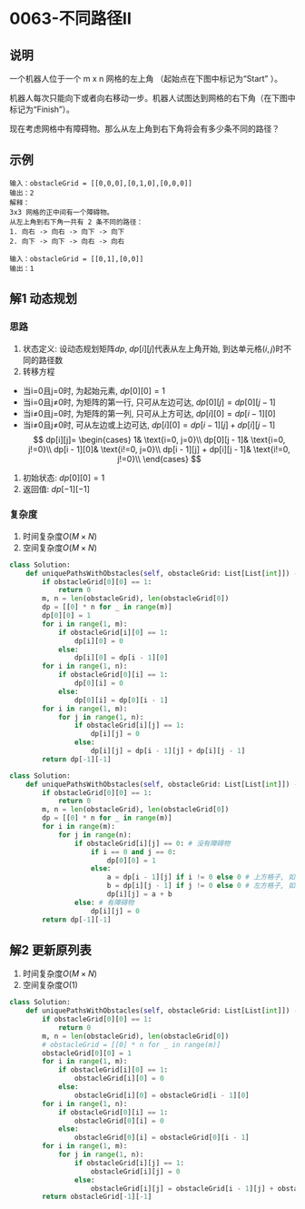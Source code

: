 # 0063-不同路径II

## 说明
一个机器人位于一个 m x n 网格的左上角 （起始点在下图中标记为“Start” ）。

机器人每次只能向下或者向右移动一步。机器人试图达到网格的右下角（在下图中标记为“Finish”）。

现在考虑网格中有障碍物。那么从左上角到右下角将会有多少条不同的路径？

## 示例
```
输入：obstacleGrid = [[0,0,0],[0,1,0],[0,0,0]]
输出：2
解释：
3x3 网格的正中间有一个障碍物。
从左上角到右下角一共有 2 条不同的路径：
1. 向右 -> 向右 -> 向下 -> 向下
2. 向下 -> 向下 -> 向右 -> 向右

输入：obstacleGrid = [[0,1],[0,0]]
输出：1
```

## 解1 动态规划

### 思路
1. 状态定义: 设动态规划矩阵$dp$, $dp[i][j]$代表从左上角开始, 到达单元格$(i, j)$时不同的路径数
2. 转移方程
- 当i=0且j=0时, 为起始元素, $dp[0][0] = 1$
- 当i=0且j≠0时, 为矩阵的第一行, 只可从左边可达, $dp[0][j] = dp[0][j - 1]$
- 当i≠0且j=0时, 为矩阵的第一列, 只可从上方可达, $dp[i][0] = dp[i - 1][0]$
- 当i≠0且j≠0时, 可从左边或上边可达, $dp[i][0] = dp[i - 1][j] + dp[i][j - 1]$
$$
dp[i][j]=
\begin{cases}
1& \text{i=0, j=0}\\
dp[0][j - 1]& \text{i=0, j!=0}\\
dp[i - 1][0]& \text{i!=0, j=0}\\
dp[i - 1][j] + dp[i][j - 1]& \text{i!=0, j!=0}\\
\end{cases}
$$
1. 初始状态: $dp[0][0] = 1$
2. 返回值: $dp[-1][-1]$

### 复杂度
1. 时间复杂度$O(M \times N)$
2. 空间复杂度$O(M \times N)$

```python
class Solution:
    def uniquePathsWithObstacles(self, obstacleGrid: List[List[int]]) -> int:
        if obstacleGrid[0][0] == 1:
            return 0
        m, n = len(obstacleGrid), len(obstacleGrid[0])
        dp = [[0] * n for _ in range(m)]
        dp[0][0] = 1
        for i in range(1, m):
            if obstacleGrid[i][0] == 1:
                dp[i][0] = 0
            else:
                dp[i][0] = dp[i - 1][0]
        for i in range(1, n):
            if obstacleGrid[0][i] == 1:
                dp[0][i] = 0
            else:
                dp[0][i] = dp[0][i - 1]
        for i in range(1, m):
            for j in range(1, n):
                if obstacleGrid[i][j] == 1:
                    dp[i][j] = 0
                else:
                    dp[i][j] = dp[i - 1][j] + dp[i][j - 1]
        return dp[-1][-1]
```

```python
class Solution:
    def uniquePathsWithObstacles(self, obstacleGrid: List[List[int]]) -> int:
        if obstacleGrid[0][0] == 1:
            return 0
        m, n = len(obstacleGrid), len(obstacleGrid[0])
        dp = [[0] * n for _ in range(m)]
        for i in range(m):
            for j in range(n):
                if obstacleGrid[i][j] == 0: # 没有障碍物
                    if i == 0 and j == 0:
                        dp[0][0] = 1
                    else:
                        a = dp[i - 1][j] if i != 0 else 0 # 上方格子, 如果为第1行, 上面补0
                        b = dp[i][j - 1] if j != 0 else 0 # 左方格子, 如果为第1列, 左方补0
                        dp[i][j] = a + b
                else: # 有障碍物
                    dp[i][j] = 0
        return dp[-1][-1]
```

## 解2 更新原列表

1. 时间复杂度$O(M \times N)$
2. 空间复杂度$O(1)$

```python
class Solution:
    def uniquePathsWithObstacles(self, obstacleGrid: List[List[int]]) -> int:
        if obstacleGrid[0][0] == 1:
            return 0
        m, n = len(obstacleGrid), len(obstacleGrid[0])
        # obstacleGrid = [[0] * n for _ in range(m)]
        obstacleGrid[0][0] = 1
        for i in range(1, m):
            if obstacleGrid[i][0] == 1:
                obstacleGrid[i][0] = 0
            else:
                obstacleGrid[i][0] = obstacleGrid[i - 1][0]
        for i in range(1, n):
            if obstacleGrid[0][i] == 1:
                obstacleGrid[0][i] = 0
            else:
                obstacleGrid[0][i] = obstacleGrid[0][i - 1]
        for i in range(1, m):
            for j in range(1, n):
                if obstacleGrid[i][j] == 1:
                    obstacleGrid[i][j] = 0
                else:
                    obstacleGrid[i][j] = obstacleGrid[i - 1][j] + obstacleGrid[i][j - 1]
        return obstacleGrid[-1][-1]
```